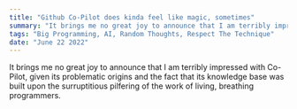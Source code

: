 ```yaml
---
title: "Github Co-Pilot does kinda feel like magic, sometimes"
summary: "It brings me no great joy to announce that I am terribly impressed with Co-Pilot, given its problematic origins and the fact that its knowledge base was built upon the surruptitious pilfering of the work of living, breathing programmers"
tags: "Big Programming, AI, Random Thoughts, Respect The Technique"
date: "June 22 2022"
---
```


It brings me no great joy to announce that I am terribly impressed with Co-Pilot, given its problematic origins and the fact that its knowledge base was built upon the surruptitious pilfering of the work of living, breathing programmers.
